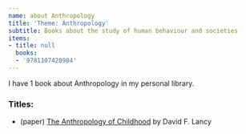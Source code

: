 ```yaml
---
name: about Anthropology
title: 'Theme: Anthropology'
subtitle: Books about the study of human behaviour and societies
items:
- title: null
  books:
  - '9781107420984'
---
```

I have 1 book about Anthropology in my personal library.

### Titles:
- (paper) [The Anthropology of Childhood](/books/info/9781107420984) by David F. Lancy

